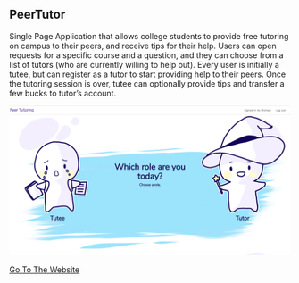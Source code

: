 ## PeerTutor

Single Page Application that allows college students to provide free tutoring on campus to their peers, and receive tips for their help. Users can open requests for a specific course and a question, and they can choose from a list of tutors (who are currently willing to help out). Every user is initially a tutee, but can register as a tutor to start providing help to their peers. Once the tutoring session is over, tutee can optionally provide tips and transfer a few bucks to tutor’s account. 


![Alt text](land.png?raw=true "Optional Title")


[Go To The Website](http://54.147.235.220:3000)
